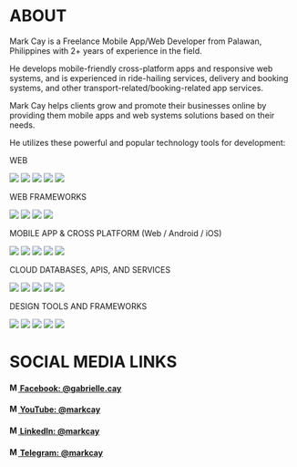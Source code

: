 # ABOUT
Mark Cay is a Freelance Mobile App/Web Developer from Palawan, Philippines with 2+ years of experience in the field.

He develops mobile-friendly cross-platform apps and responsive web systems, and is experienced in ride-hailing services, delivery and booking systems, and other transport-related/booking-related app services.

Mark Cay helps clients grow and promote their businesses online by providing them mobile apps and web systems solutions based on their needs.

He utilizes these powerful and popular technology tools for development:

WEB

![](https://img.shields.io/badge/Web-HTML-ff0000)
![](https://img.shields.io/badge/Web-CSS-ff0000)
![](https://img.shields.io/badge/Web-JavaScript-ff0000)
![](https://img.shields.io/badge/Web-PHP-ff0000)
![](https://img.shields.io/badge/Web-MySQL-ff0000)

WEB FRAMEWORKS

![](https://img.shields.io/badge/Web_Frameworks-CodeIgniter-ff0000)
![](https://img.shields.io/badge/Web_Frameworks-React.js-ff0000)
![](https://img.shields.io/badge/Web_Frameworks-Vue.js-ff0000)
![](https://img.shields.io/badge/Web_Frameworks-Angular.js-ff0000)

MOBILE APP & CROSS PLATFORM (Web / Android / iOS)

![](https://img.shields.io/badge/Mobile_App_&_Cross_Platform-Android-ff0000)
![](https://img.shields.io/badge/Mobile_App_&_Cross_Platform-Kotlin-ff0000)
![](https://img.shields.io/badge/Mobile_App_&_Cross_Platform-React_Native-ff0000)
![](https://img.shields.io/badge/Mobile_App_&_Cross_Platform-Ionic-ff0000)
![](https://img.shields.io/badge/Mobile_App_&_Cross_Platform-Angular-ff0000)

CLOUD DATABASES, APIS, AND SERVICES

![](https://img.shields.io/badge/Cloud_Databases,_APIs,_and_Services-Google_Cloud_Platform-ff0000)
![](https://img.shields.io/badge/Cloud_Databases,_APIs,_and_Services-Firebase_services-ff0000)
![](https://img.shields.io/badge/Cloud_Databases,_APIs,_and_Services-MongoDB-ff0000)
![](https://img.shields.io/badge/Cloud_Databases,_APIs,_and_Services-GraphQL-ff0000)
![](https://img.shields.io/badge/Cloud_Databases,_APIs,_and_Services-REST_API-ff0000)

DESIGN TOOLS AND FRAMEWORKS

![](https://img.shields.io/badge/Design_Tools_and_Frameworks-Tailwind_CSS-ff0000)
![](https://img.shields.io/badge/Design_Tools_and_Frameworks-Bootstrap-ff0000)
![](https://img.shields.io/badge/Design_Tools_and_Frameworks-Figma-ff0000)
![](https://img.shields.io/badge/Design_Tools_and_Frameworks-Canva-ff0000)
![](https://img.shields.io/badge/Design_Tools_and_Frameworks-Adobe_XD-ff0000)

# SOCIAL MEDIA LINKS
#### [<img title="My Facebook profile" alt="My Facebook profile" height=15 width=15 src="https://static.xx.fbcdn.net/rsrc.php/yD/r/d4ZIVX-5C-b.ico" /> Facebook: @gabrielle.cay](https://www.facebook.com/Gabrielle.Cay)
#### [<img title="My YouTube channel" alt="My YouTube channel" height=15 width=15 src="https://www.youtube.com/s/desktop/a90036ea/img/favicon.ico" /> YouTube: @markcay](https://www.youtube.com/MarkCay)
#### [<img title="My LinkedIn profile" height=15 width=15 src="https://static-exp1.licdn.com/sc/h/al2o9zrvru7aqj8e1x2rzsrca" /> LinkedIn: @markcay](https://www.linkedin.com/in/markcay)
#### [<img title="My Telegram account" height=15 width=15 src="https://web.telegram.org/k/assets/img/apple-touch-icon.png?v=jw3mK7G9Ry" /> Telegram: @markcay](https://t.me/markcay)


<!-- <a style="" title="Mark Cay's Most Used Languages" href="https://github.com/MarkCay?tab=repositories">
  <img align="center" style="width: 100vw;" src='https://github-readme-stats.vercel.app/api/top-langs/?username=markcay&theme=light&bg_color=201E1E&text_color=ffffff&title_color=ffffff' />
</a> -->
<!-- <a style="" title="Mark Cay's GitHub Stats" href="https://github.com/MarkCay?tab=repositories">
  <img align="center" style="width: 100vw" src='https://github-readme-stats.vercel.app/api?username=markcay&&show_icons=true&title_color=ffffff&icon_color=6920b0&text_color=daf7dc&bg_color=201E1E&include_all_commits=true' />
</a> -->

<!-- 🔭 I’m currently working at [Zerobstacle Technologies](https://zerobstacle.dev/)
<!--- 🌱 I love topicsin web development-->
<!-- 👯 I’m looking to collaborate on ...
- 🤔 I’m looking for help with ...
- 💬 Ask me about ...
- 📫 How to reach me: ...
- 😄 Pronouns: ...
- ⚡ Fun fact: ...-->
